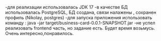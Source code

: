 -для реализации использовалась JDK 17
-в качестве БД использовалась PostgreSQL, БД создана, связи налажены , сохранен профиль (Nikolay, postgres)
-для запуска приложения использовать команду : java -jar target/business-card-0.0.1-SNAPSHOT.jar
-не успел реализовать frontend часть, но задание есть. Будет время возьмусь. Очень интересно,понравилось.
